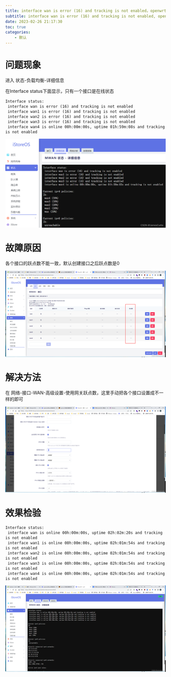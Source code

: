 ```yaml
---
title: interface wan is error (16) and tracking is not enabled，openwrt iStoreOS软路由mwan3负载均衡报错
subtitle: interface wan is error (16) and tracking is not enabled, openwrt iStoreOS soft routing mwan3 load balancing error
date: 2023-02-26 21:17:30
toc: true
categories: 
    - 默认
---
```


#  问题现象

进入 状态-负载均衡-详细信息

在Interface status下面显示，只有一个接口是在线状态

```
Interface status:
 interface wan is error (16) and tracking is not enabled
 interface wan1 is error (16) and tracking is not enabled
 interface wan2 is error (16) and tracking is not enabled
 interface wan3 is error (16) and tracking is not enabled
 interface wan4 is online 00h:00m:00s, uptime 01h:59m:08s and tracking is not enabled
```


![16936366885391693636687849.png](https://raw.githubusercontent.com/james-curtis/james-curtis.github.io/main/static/images/16936366885391693636687849.png)

# 故障原因

各个接口的跃点数不能一致，默认创建接口之后跃点数是0

![16936367075351693636706779.png](https://raw.githubusercontent.com/james-curtis/james-curtis.github.io/main/static/images/16936367075351693636706779.png)

# 解决方法

在 网络-接口-WAN-高级设置-使用网关跃点数，这里手动把各个接口设置成不一样的即可 

![16936367195391693636718808.png](https://raw.githubusercontent.com/james-curtis/james-curtis.github.io/main/static/images/16936367195391693636718808.png)

# 效果检验

```
Interface status:
 interface wan is online 00h:00m:00s, uptime 02h:02m:20s and tracking is not enabled
 interface wan1 is online 00h:00m:00s, uptime 02h:01m:54s and tracking is not enabled
 interface wan2 is online 00h:00m:00s, uptime 02h:01m:54s and tracking is not enabled
 interface wan3 is online 00h:00m:00s, uptime 02h:01m:54s and tracking is not enabled
 interface wan4 is online 00h:00m:00s, uptime 02h:01m:54s and tracking is not enabled
```


![16936367395351693636738707.png](https://raw.githubusercontent.com/james-curtis/james-curtis.github.io/main/static/images/16936367395351693636738707.png)